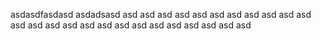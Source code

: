asdasdfasdasd
asdadsasd
asd
asd
asd
asd
asd
asd
asd
asd
asd
asd
asd
asd
asd
asd
asd
asd
asd
asd
asd
asd
asd
asd
asd
asd
asd
